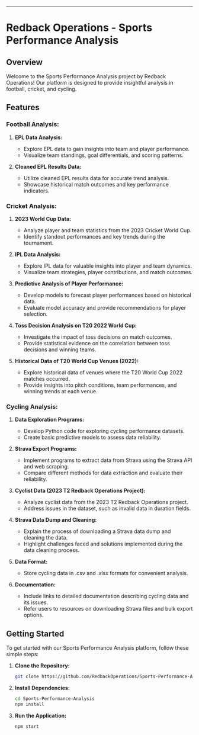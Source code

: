 ---

# Redback Operations - Sports Performance Analysis


## Overview

Welcome to the Sports Performance Analysis project by Redback Operations! Our platform is designed to provide insightful analysis in football, cricket, and cycling. 

## Features

### Football Analysis:

1. **EPL Data Analysis:**
   - Explore EPL data to gain insights into team and player performance.
   - Visualize team standings, goal differentials, and scoring patterns.

2. **Cleaned EPL Results Data:**
   - Utilize cleaned EPL results data for accurate trend analysis.
   - Showcase historical match outcomes and key performance indicators.

### Cricket Analysis:

1. **2023 World Cup Data:**
   - Analyze player and team statistics from the 2023 Cricket World Cup.
   - Identify standout performances and key trends during the tournament.

2. **IPL Data Analysis:**
   - Explore IPL data for valuable insights into player and team dynamics.
   - Visualize team strategies, player contributions, and match outcomes.

3. **Predictive Analysis of Player Performance:**
   - Develop models to forecast player performances based on historical data.
   - Evaluate model accuracy and provide recommendations for player selection.

4. **Toss Decision Analysis on T20 2022 World Cup:**
   - Investigate the impact of toss decisions on match outcomes.
   - Provide statistical evidence on the correlation between toss decisions and winning teams.

5. **Historical Data of T20 World Cup Venues (2022):**
   - Explore historical data of venues where the T20 World Cup 2022 matches occurred.
   - Provide insights into pitch conditions, team performances, and winning trends at each venue.

### Cycling Analysis:

1. **Data Exploration Programs:**
   - Develop Python code for exploring cycling performance datasets.
   - Create basic predictive models to assess data reliability.

2. **Strava Export Programs:**
   - Implement programs to extract data from Strava using the Strava API and web scraping.
   - Compare different methods for data extraction and evaluate their reliability.

3. **Cyclist Data (2023 T2 Redback Operations Project):**
   - Analyze cyclist data from the 2023 T2 Redback Operations project.
   - Address issues in the dataset, such as invalid data in duration fields.

4. **Strava Data Dump and Cleaning:**
   - Explain the process of downloading a Strava data dump and cleaning the data.
   - Highlight challenges faced and solutions implemented during the data cleaning process.

5. **Data Format:**
   - Store cycling data in .csv and .xlsx formats for convenient analysis.

6. **Documentation:**
   - Include links to detailed documentation describing cycling data and its issues.
   - Refer users to resources on downloading Strava files and bulk export options.

## Getting Started

To get started with our Sports Performance Analysis platform, follow these simple steps:

1. **Clone the Repository:**
   ```bash
   git clone https://github.com/RedbackOperations/Sports-Performance-Analysis.git
   ```

2. **Install Dependencies:**
   ```bash
   cd Sports-Performance-Analysis
   npm install
   ```

4. **Run the Application:**
   ```bash
   npm start
   ```
